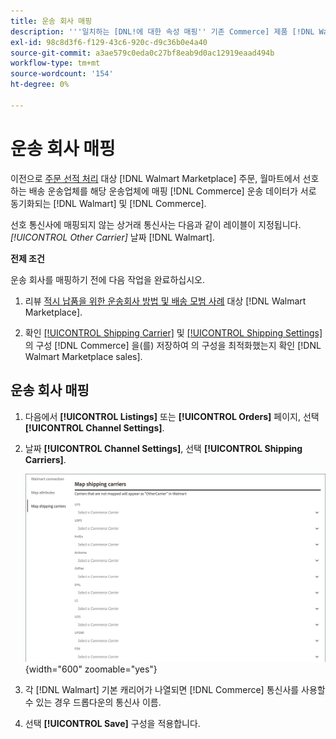 ```yaml
---
title: 운송 회사 매핑
description: '''일치하는 [DNL!에 대한 속성 매핑'' 기존 Commerce] 제품 [!DNL Walmart Marketplace] 다음 기간 동안 데이터 목록 및 동기화 [!DNL Channel Manager] 및 [!DNL Walmart].'''
exl-id: 98c8d3f6-f129-43c6-920c-d9c36b0e4a40
source-git-commit: a3ae579c0eda0c27bf8eab9d0ac12919eaad494b
workflow-type: tm+mt
source-wordcount: '154'
ht-degree: 0%

---
```



# 운송 회사 매핑

이전으로 [주문 선적 처리](process-orders.md#ship-an-order) 대상 [!DNL Walmart Marketplace] 주문, 월마트에서 선호하는 배송 운송업체를 해당 운송업체에 매핑 [!DNL Commerce] 운송 데이터가 서로 동기화되는 [!DNL Walmart] 및 [!DNL Commerce].

선호 통신사에 매핑되지 않는 상거래 통신사는 다음과 같이 레이블이 지정됩니다. *[!UICONTROL Other Carrier]* 날짜 [!DNL Walmart].

**전제 조건**

운송 회사를 매핑하기 전에 다음 작업을 완료하십시오.

1. 리뷰 [적시 납품을 위한 운송회사 방법 및 배송 모범 사례](https://sellerhelp.walmart.com/s/guide?article=000009473) 대상 [!DNL Walmart Marketplace].

1. 확인 [[!UICONTROL Shipping Carrier]](https://experienceleague.adobe.com/docs/commerce-admin/stores-sales/delivery/shipping-carriers/carriers.html) 및 [[!UICONTROL Shipping Settings]](https://experienceleague.adobe.com/docs/commerce-admin/config/sales/shipping-settings.html) 의 구성 [!DNL Commerce] 을(를) 저장하여 의 구성을 최적화했는지 확인 [!DNL Walmart Marketplace sales].

## 운송 회사 매핑

1. 다음에서 **[!UICONTROL Listings]** 또는 **[!UICONTROL Orders]** 페이지, 선택 **[!UICONTROL Channel Settings]**.

1. 날짜 **[!UICONTROL Channel Settings]**, 선택 **[!UICONTROL Shipping Carriers]**.

   ![운송 회사 매핑](assets/map-shipping-carriers.png){width="600" zoomable="yes"}

1. 각 [!DNL Walmart] 기본 캐리어가 나열되면 [!DNL Commerce] 통신사를 사용할 수 있는 경우 드롭다운의 통신사 이름.

1. 선택 **[!UICONTROL Save]** 구성을 적용합니다.

